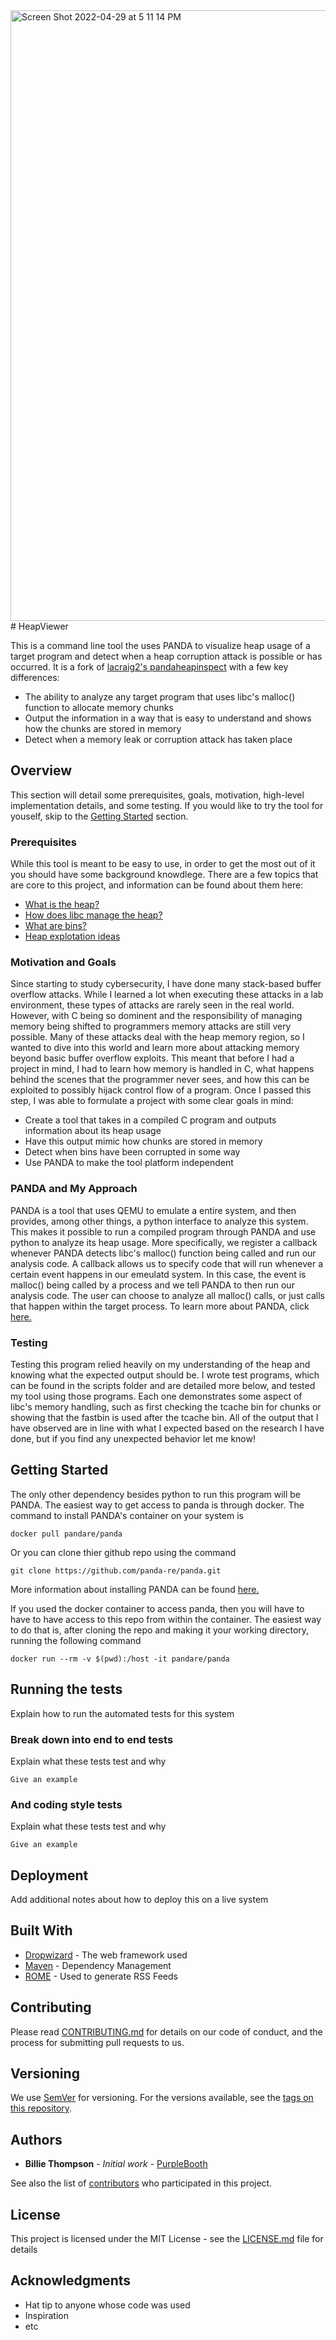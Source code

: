 <img width="977" alt="Screen Shot 2022-04-29 at 5 11 14 PM" src="https://user-images.githubusercontent.com/66029105/166069890-2fe41ef9-52ad-45d4-a1bc-52c4a767e855.png">
# HeapViewer

This is a command line tool the uses PANDA to visualize heap usage of a target program and detect when a heap corruption attack is possible or has occurred. It is a fork of [lacraig2's pandaheapinspect](https://github.com/lacraig2/pandaheapinspect) with a few key differences: 
* The ability to analyze any target program that uses libc's malloc() function to allocate memory chunks
* Output the information in a way that is easy to understand and shows how the chunks are stored in memory
* Detect when a memory leak or corruption attack has taken place 

## Overview

This section will detail some prerequisites, goals, motivation, high-level implementation details, and some testing. If you would like to try the 
tool for youself, skip to the [Getting Started](#getting-started) section. 

### Prerequisites

While this tool is meant to be easy to use, in order to get the most out of it you should have some background knowdlege. There are a few topics
that are core to this project, and information can be found about them here: 
* [What is the heap?](https://opendsa-server.cs.vt.edu/OpenDSA/Books/CS2/html/HeapMem.html#:~:text=%E2%80%9CHeap%E2%80%9D%20memory%2C%20also%20known,is%20different%20in%20every%20way.)
* [How does libc manage the heap?](https://azeria-labs.com/heap-exploitation-part-1-understanding-the-glibc-heap-implementation/)
* [What are bins?](https://azeria-labs.com/heap-exploitation-part-2-glibc-heap-free-bins/)
* [Heap explotation ideas](https://heap-exploitation.dhavalkapil.com/attacks)

### Motivation and Goals 

Since starting to study cybersecurity, I have done many stack-based buffer overflow attacks. While I learned a lot when executing these attacks in a lab environment, these types of attacks are rarely seen in the real world. However, with C being so dominent and the responsibility of managing memory being shifted to programmers memory attacks are still very possible. Many of these attacks deal with the heap memory region, so I wanted to dive into this world
and learn more about attacking memory beyond basic buffer overflow exploits. This meant that before I had a project in mind, I had to learn how memory is 
handled in C, what happens behind the scenes that the programmer never sees, and how this can be exploited to possibly hijack control flow of a program. 
Once I passed this step, I was able to formulate a project with some clear goals in mind:
* Create a tool that takes in a compiled C program and outputs information about its heap usage 
* Have this output mimic how chunks are stored in memory 
* Detect when bins have been corrupted in some way 
* Use PANDA to make the tool platform independent 

### PANDA and My Approach

PANDA is a tool that uses QEMU to emulate a entire system, and then provides, among other things, a python interface to analyze this system. This makes it 
possible to run a compiled program through PANDA and use python to analyze its heap usage. More specifically, we register a callback whenever PANDA detects libc's malloc() function being called and run our analysis code. A callback allows us to specify code that will run whenever a certain event happens in our emeulatd system. In this case, the event is malloc() being called by a process and we tell PANDA to then run our analysis code. The user can choose to analyze all malloc() calls, or just calls that happen within the target process. To learn more about PANDA, click [here.](https://panda.re/)

### Testing 

Testing this program relied heavily on my understanding of the heap and knowing what the expected output should be. I wrote test programs, which can be found in the scripts folder and are detailed more below, and tested my tool using those programs. Each one demonstrates some aspect of libc's memory handling, such as first checking the tcache bin for chunks or showing that the fastbin is used after the tcache bin. All of the output that I have observed are in line with what I expected based on the research I have done, but if you find any unexpected behavior let me know!


## Getting Started

The only other dependency besides python to run this program will be PANDA. The easiest way to get access to panda is through docker. The command to install PANDA's container on your system is 

```
docker pull pandare/panda
```

Or you can clone thier github repo using the command 

```
git clone https://github.com/panda-re/panda.git
```
More information about installing PANDA can be found [here.](https://panda.re/)

If you used the docker container to access panda, then you will have to have to have access to this repo from within the container. The 
easiest way to do that is, after cloning the repo and making it your working directory, running the following command
```
docker run --rm -v $(pwd):/host -it pandare/panda
```

## Running the tests

Explain how to run the automated tests for this system

### Break down into end to end tests

Explain what these tests test and why

```
Give an example
```

### And coding style tests

Explain what these tests test and why

```
Give an example
```

## Deployment

Add additional notes about how to deploy this on a live system

## Built With

* [Dropwizard](http://www.dropwizard.io/1.0.2/docs/) - The web framework used
* [Maven](https://maven.apache.org/) - Dependency Management
* [ROME](https://rometools.github.io/rome/) - Used to generate RSS Feeds

## Contributing

Please read [CONTRIBUTING.md](https://gist.github.com/PurpleBooth/b24679402957c63ec426) for details on our code of conduct, and the process for submitting pull requests to us.

## Versioning

We use [SemVer](http://semver.org/) for versioning. For the versions available, see the [tags on this repository](https://github.com/your/project/tags). 

## Authors

* **Billie Thompson** - *Initial work* - [PurpleBooth](https://github.com/PurpleBooth)

See also the list of [contributors](https://github.com/your/project/contributors) who participated in this project.

## License

This project is licensed under the MIT License - see the [LICENSE.md](LICENSE.md) file for details

## Acknowledgments

* Hat tip to anyone whose code was used
* Inspiration
* etc
